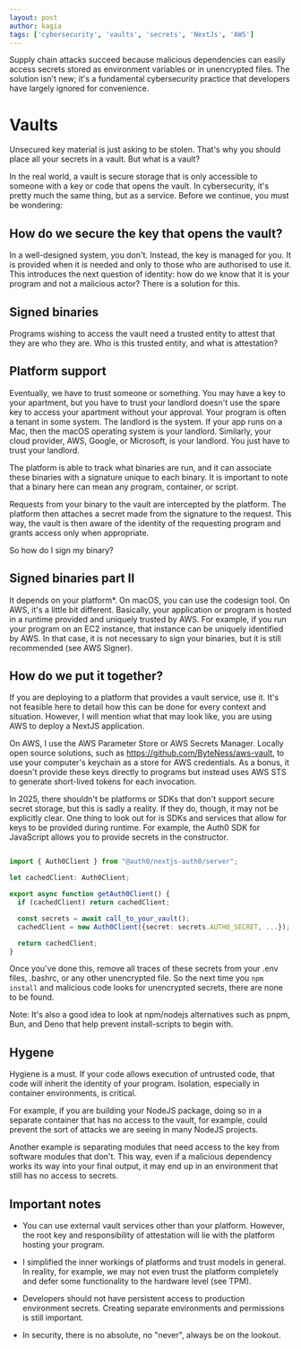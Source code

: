 ```yaml
---
layout: post
author: kagia
tags: ['cybersecurity', 'vaults', 'secrets', 'NextJs', 'AWS']
---
```


Supply chain attacks succeed because malicious dependencies can easily access secrets stored as environment variables or in unencrypted files. The solution isn't new; it's a fundamental cybersecurity practice that developers have largely ignored for convenience.

# Vaults

Unsecured key material is just asking to be stolen. That's why you should place all your secrets in a vault. But what is a vault?

In the real world, a vault is secure storage that is only accessible to someone with a key or code that opens the vault. In cybersecurity, it's pretty much the same thing, but as a service. Before we continue, you must be wondering:

## How do we secure the key that opens the vault?

In a well-designed system, you don't. Instead, the key is managed for you. It is provided when it is needed and only to those who are authorised to use it. This introduces the next question of identity: how do we know that it is your program and not a malicious actor? There is a solution for this.

## Signed binaries

Programs wishing to access the vault need a trusted entity to attest that they are who they are. Who is this trusted entity, and what is attestation?

## Platform support

Eventually, we have to trust someone or something. You may have a key to your apartment, but you have to trust your landlord doesn't use the spare key to access your apartment without your approval. Your program is often a tenant in some system. The landlord is the system. If your app runs on a Mac, then the macOS operating system is your landlord. Similarly, your cloud provider, AWS, Google, or Microsoft, is your landlord. You just have to trust your landlord.

The platform is able to track what binaries are run, and it can associate these binaries with a signature unique to each binary. It is important to note that a binary here can mean any program, container, or script.

Requests from your binary to the vault are intercepted by the platform. The platform then attaches a secret made from the signature to the request. This way, the vault is then aware of the identity of the requesting program and grants access only when appropriate.

So how do I sign my binary?

## Signed binaries part II

It depends on your platform*. On macOS, you can use the codesign tool. On AWS, it's a little bit different. Basically, your application or program is hosted in a runtime provided and uniquely trusted by AWS. For example, if you run your program on an EC2 instance, that instance can be uniquely identified by AWS. In that case, it is not necessary to sign your binaries, but it is still recommended (see AWS Signer).

## How do we put it together?

If you are deploying to a platform that provides a vault service, use it. It's not feasible here to detail how this can be done for every context and situation. However, I will mention what that may look like, you are using AWS to deploy a NextJS application.

On AWS, I use the AWS Parameter Store or AWS Secrets Manager. Locally open source solutions, such as https://github.com/ByteNess/aws-vault, to use your computer's keychain as a store for AWS credentials. As a bonus, it doesn't provide these keys directly to programs but instead uses AWS STS to generate short-lived tokens for each invocation.

In 2025, there shouldn't be platforms or SDKs that don't support secure secret storage, but this is sadly a reality. If they do, though, it may not be explicitly clear. One thing to look out for is SDKs and services that allow for keys to be provided during runtime. For example, the Auth0 SDK for JavaScript allows you to provide secrets in the constructor.

```ts

import { Auth0Client } from "@auth0/nextjs-auth0/server";

let cachedClient: Auth0Client;

export async function getAuth0Client() {
  if (cachedClient) return cachedClient;

  const secrets = await call_to_your_vault();
  cachedClient = new Auth0Client({secret: secrets.AUTH0_SECRET, ...});

  return cachedClient;
}
```

Once you've done this, remove all traces of these secrets from your .env files, .bashrc, or any other unencrypted file. So the next time you `npm install` and malicious code looks for unencrypted secrets, there are none to be found.

Note: It's also a good idea to look at npm/nodejs alternatives such as pnpm, Bun, and Deno that help prevent install-scripts to begin with.

## Hygene

Hygiene is a must. If your code allows execution of untrusted code, that code will inherit the identity of your program. Isolation, especially in container environments, is critical.

For example, if you are building your NodeJS package, doing so in a separate container that has no access to the vault, for example, could prevent the sort of attacks we are seeing in many NodeJS projects.

Another example is separating modules that need access to the key from software modules that don't. This way, even if a malicious dependency works its way into your final output, it may end up in an environment that still has no access to secrets.

## Important notes

- You can use external vault services other than your platform. However, the root key and responsibility of attestation will lie with the platform hosting your program.

- I simplified the inner workings of platforms and trust models in general. In reality, for example, we may not even trust the platform completely and defer some functionality to the hardware level (see TPM).

- Developers should not have persistent access to production environment secrets. Creating separate environments and permissions is still important.

- In security, there is no absolute, no "never", always be on the lookout.
